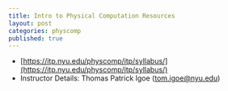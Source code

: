 ```yaml
---
title: Intro to Physical Computation Resources
layout: post
categories: physcomp
published: true
---
```

* [https://itp.nyu.edu/physcomp/itp/syllabus/](https://itp.nyu.edu/physcomp/itp/syllabus/)
* Instructor Details: Thomas Patrick Igoe (<tom.igoe@nyu.edu>)
